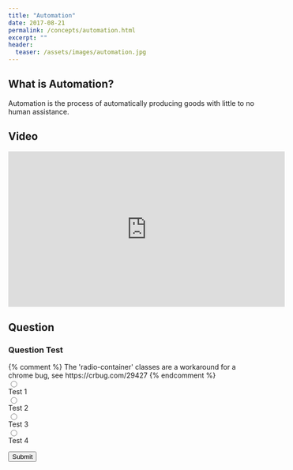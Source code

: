 ```yaml
---
title: "Automation"
date: 2017-08-21
permalink: /concepts/automation.html
excerpt: ""
header:
  teaser: /assets/images/automation.jpg
---
```


## What is Automation?
Automation is the process of automatically producing goods with little to no human assistance.

## Video
<iframe src="https://www.youtube-nocookie.com/embed/TUmyygCMMGA?end=529&showinfo=0&rel=0&iv_load_policy=3" width="560" height="315" frameborder="0"></iframe>

## Question

### Question Test

<form class="form">
  {% comment %}
  The 'radio-container' classes are a workaround for a chrome bug, see https://crbug.com/29427
  {% endcomment %}
  <div><div class="radio-container"><input class="radio" type="radio" name="choice" id="0" value="0"></div> <label for="0">Test 1</label></div>
  <div><div class="radio-container"><input class="radio" type="radio" name="choice" id="1" value="1"></div> <label for="1">Test 2</label></div>
  <div><div class="radio-container"><input class="radio" type="radio" name="choice" id="2" value="2"></div> <label for="2">Test 3</label></div>
  <div><div class="radio-container"><input class="radio" type="radio" name="choice" id="3" value="3"></div> <label for="3">Test 4</label></div>
</form>

<button class="btn btn--info btn--large" id="btn" type="button" onclick="submitAnswer()">Submit</button>
<p id="message"></p>

<script>
if(localStorage.level < 4 || !localStorage.level) {
  window.location.replace("{{ "/forbidden.html" | absolute_url }}");
}

function submitAnswer() {
  var radios = document.getElementsByName("choice");
  var len = radios.length;
  var checked = false;
  var userAnswer;
  var msg = document.getElementById("message");
  var btn = document.getElementById("btn");
  var disabled = document.createAttribute("disabled");
  
  for(i = 0; i < len; i++) {
     if(radios[i].checked) {
       checked = true;
       userAnswer = radios[i].value;
     }
  } 
  if(!checked) {
    msg.className = "notice--info";
    btn.setAttributeNode(disabled);
    msg.innerHTML = "Please select an answer.";
  }
  else if(userAnswer === "1") {
    msg.className = "notice--success";
    btn.setAttributeNode(disabled);
    msg.innerHTML = "Correct!";
    if(localStorage.level < 5) {
      localStorage.level = 5;
    }
    correct = true;
  }
  else {
    msg.className = "notice--danger";
    btn.setAttributeNode(disabled);
    msg.innerHTML = "Incorrect.";
  }
  setTimeout(function() {
    msg.innerHTML = "";
    msg.className = "";
    btn.removeAttribute("disabled");
    if(correct) {
      window.location.href = "{{ "/dashboard.html" | absolute_url }}";
    }
  }, 3000 );
}
</script>
